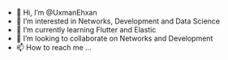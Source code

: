 - 👋 Hi, I’m @UxmanEhxan
- 👀 I’m interested in Networks, Development and Data Science
- 🌱 I’m currently learning Flutter and Elastic
- 💞️ I’m looking to collaborate on Networks and Development
- 📫 How to reach me ...

<!---
UxmanEhxan/UxmanEhxan is a ✨ special ✨ repository because its `README.md` (this file) appears on your GitHub profile.
You can click the Preview link to take a look at your changes.
--->
